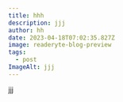 ```yaml
---
title: hhh
description: jjj
author: hh
date: 2023-04-18T07:02:35.827Z
image: readeryte-blog-preview
tags:
  - post
ImageAlt: jjj
---
```

j﻿jj